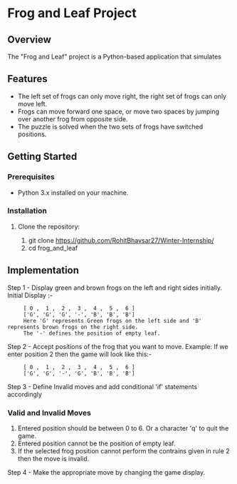 # Frog and Leaf Project

## Overview

The "Frog and Leaf" project is a Python-based application that simulates 

## Features

- The left set of frogs can only move right, the right set of frogs can only move left.
- Frogs can move forward one space, or move two spaces by jumping over another frog from opposite side.
- The puzzle is solved when the two sets of frogs have switched positions.

## Getting Started

### Prerequisites

- Python 3.x installed on your machine.

### Installation

1. Clone the repository:

   1. git clone https://github.com/RohitBhavsar27/Winter-Internship/
   2. cd frog_and_leaf

## Implementation

Step 1 - Display green and brown frogs on the left and right sides initially.
         Initial Display :-

         [ 0 ,  1 ,  2 ,  3 ,  4 ,  5 ,  6 ]
         ['G', 'G', 'G', '-', 'B', 'B', 'B']
         Here 'G' represents Green frogs on the left side and 'B' represents brown frogs on the right side. 
         The '-' defines the position of empty leaf.

Step 2 - Accept positions of the frog that you want to move.
         Example: If we enter position 2 then the game will look like this:-

         [ 0 ,  1 ,  2 ,  3 ,  4 ,  5 ,  6 ]
         ['G', 'G', '-', 'G', 'B', 'B', 'B']

Step 3 - Define Invalid moves and add conditional 'if' statements accordingly

### Valid and Invalid Moves 

1. Entered position should be between 0 to 6. Or a character 'q' to quit the game.
2. Entered position cannot be the position of empty leaf.
3. If the selected frog position cannot perform the contrains given in rule 2 then the move is invalid.

Step 4 - Make the appropriate move by changing the game display.

